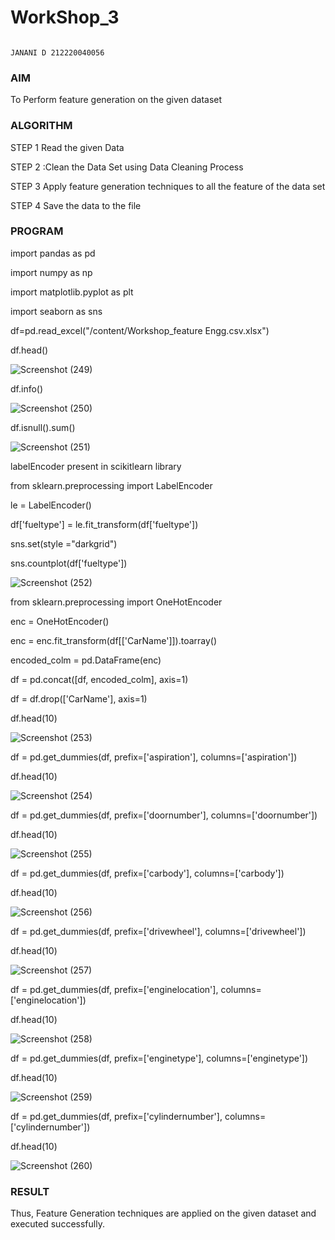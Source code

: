 # WorkShop_3

                                                                                    JANANI D 212220040056

### AIM
 
 To Perform feature generation on the given dataset 
### ALGORITHM 

STEP 1 Read the given Data 

STEP 2 :Clean the Data Set using Data Cleaning Process 

STEP 3 Apply feature generation techniques to all the feature of the data set

STEP 4 Save the data to the file

### PROGRAM 

import pandas as pd

import numpy as np

import matplotlib.pyplot as plt

import seaborn as sns

df=pd.read_excel("/content/Workshop_feature Engg.csv.xlsx")

df.head()

![Screenshot (249)](https://user-images.githubusercontent.com/86832944/198815815-eaf8635a-2046-4dac-9878-cadf294b58a9.png)

df.info()

![Screenshot (250)](https://user-images.githubusercontent.com/86832944/198815827-5bd36f49-7837-409a-a05a-bb672d855065.png)

df.isnull().sum()

![Screenshot (251)](https://user-images.githubusercontent.com/86832944/198815849-2e4c3584-578a-4b82-bfae-90802455e246.png)

 labelEncoder present in scikitlearn library
 
from sklearn.preprocessing import LabelEncoder

le = LabelEncoder()

df['fueltype'] = le.fit_transform(df['fueltype'])

sns.set(style ="darkgrid")

sns.countplot(df['fueltype'])

![Screenshot (252)](https://user-images.githubusercontent.com/86832944/198815907-2a7a7cda-079e-41d1-a8c4-1df5ca905538.png)

from sklearn.preprocessing import OneHotEncoder

enc = OneHotEncoder()

enc = enc.fit_transform(df[['CarName']]).toarray()

encoded_colm = pd.DataFrame(enc)

df = pd.concat([df, encoded_colm], axis=1)

df = df.drop(['CarName'], axis=1)

df.head(10)

![Screenshot (253)](https://user-images.githubusercontent.com/86832944/198815915-4adf660a-fe70-4867-85b6-5d3e1de8be27.png)

df = pd.get_dummies(df, prefix=['aspiration'], columns=['aspiration'])

df.head(10)

![Screenshot (254)](https://user-images.githubusercontent.com/86832944/198815971-8a5e8226-fd06-4bdb-8f62-076d08406bc9.png)

df = pd.get_dummies(df, prefix=['doornumber'], columns=['doornumber'])

df.head(10)

![Screenshot (255)](https://user-images.githubusercontent.com/86832944/198815984-5b9871ff-b664-4e82-ac6f-2f8ad06f797e.png)

df = pd.get_dummies(df, prefix=['carbody'], columns=['carbody'])

df.head(10)

![Screenshot (256)](https://user-images.githubusercontent.com/86832944/198816003-188909e7-b9df-4f02-b9c6-240944be236e.png)

df = pd.get_dummies(df, prefix=['drivewheel'], columns=['drivewheel'])

df.head(10)

![Screenshot (257)](https://user-images.githubusercontent.com/86832944/198816026-f499f42c-f250-4d45-9760-6dba424c721a.png)

df = pd.get_dummies(df, prefix=['enginelocation'], columns=['enginelocation'])

df.head(10)

![Screenshot (258)](https://user-images.githubusercontent.com/86832944/198816038-431bfcb9-5028-4324-920d-77d5d17649ee.png)

df = pd.get_dummies(df, prefix=['enginetype'], columns=['enginetype'])

df.head(10)

![Screenshot (259)](https://user-images.githubusercontent.com/86832944/198816050-39ddc506-a4c1-4625-9272-b558c25e20fd.png)

df = pd.get_dummies(df, prefix=['cylindernumber'], columns=['cylindernumber'])

df.head(10)

![Screenshot (260)](https://user-images.githubusercontent.com/86832944/198816075-d412d223-6cc2-4b15-a966-7d6b81e759f2.png)

### RESULT
Thus, Feature Generation techniques are applied on the given dataset and executed successfully.

